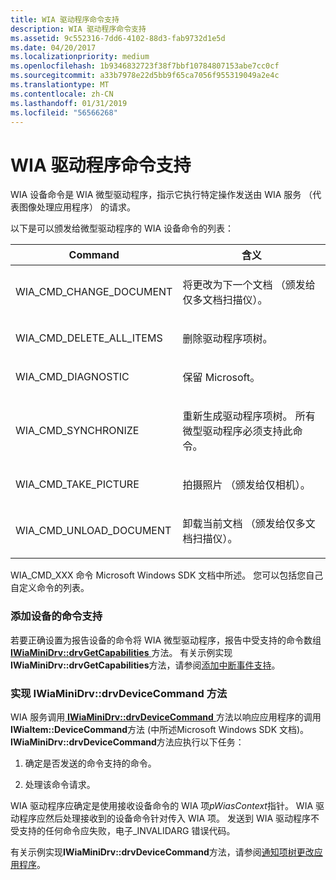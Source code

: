 ```yaml
---
title: WIA 驱动程序命令支持
description: WIA 驱动程序命令支持
ms.assetid: 9c552316-7dd6-4102-88d3-fab9732d1e5d
ms.date: 04/20/2017
ms.localizationpriority: medium
ms.openlocfilehash: 1b9346832723f38f7bbf10784807153abe7cc0cf
ms.sourcegitcommit: a33b7978e22d5bb9f65ca7056f955319049a2e4c
ms.translationtype: MT
ms.contentlocale: zh-CN
ms.lasthandoff: 01/31/2019
ms.locfileid: "56566268"
---
```

# <a name="wia-driver-command-support"></a>WIA 驱动程序命令支持





WIA 设备命令是 WIA 微型驱动程序，指示它执行特定操作发送由 WIA 服务 （代表图像处理应用程序） 的请求。

以下是可以颁发给微型驱动程序的 WIA 设备命令的列表：

<table>
<colgroup>
<col width="50%" />
<col width="50%" />
</colgroup>
<thead>
<tr class="header">
<th>Command</th>
<th>含义</th>
</tr>
</thead>
<tbody>
<tr class="odd">
<td><p>WIA_CMD_CHANGE_DOCUMENT</p></td>
<td><p>将更改为下一个文档 （颁发给仅多文档扫描仪）。</p></td>
</tr>
<tr class="even">
<td><p>WIA_CMD_DELETE_ALL_ITEMS</p></td>
<td><p>删除驱动程序项树。</p></td>
</tr>
<tr class="odd">
<td><p>WIA_CMD_DIAGNOSTIC</p></td>
<td><p>保留 Microsoft。</p></td>
</tr>
<tr class="even">
<td><p>WIA_CMD_SYNCHRONIZE</p></td>
<td><p>重新生成驱动程序项树。 所有微型驱动程序必须支持此命令。</p></td>
</tr>
<tr class="odd">
<td><p>WIA_CMD_TAKE_PICTURE</p></td>
<td><p>拍摄照片 （颁发给仅相机）。</p></td>
</tr>
<tr class="even">
<td><p>WIA_CMD_UNLOAD_DOCUMENT</p></td>
<td><p>卸载当前文档 （颁发给仅多文档扫描仪）。</p></td>
</tr>
</tbody>
</table>

 

WIA\_CMD\_XXX 命令 Microsoft Windows SDK 文档中所述。 您可以包括您自己自定义命令的列表。

### <a name="adding-device-command-support"></a>添加设备的命令支持

若要正确设置为报告设备的命令将 WIA 微型驱动程序，报告中受支持的命令数组[ **IWiaMiniDrv::drvGetCapabilities** ](https://msdn.microsoft.com/library/windows/hardware/ff543977)方法。 有关示例实现**IWiaMiniDrv::drvGetCapabilities**方法，请参阅[添加中断事件支持](adding-interrupt-event-support.md)。

### <a name="implementing-the-iwiaminidrvdrvdevicecommand-method"></a>实现 IWiaMiniDrv::drvDeviceCommand 方法

WIA 服务调用[ **IWiaMiniDrv::drvDeviceCommand** ](https://msdn.microsoft.com/library/windows/hardware/ff543967)方法以响应应用程序的调用**IWiaItem::DeviceCommand**方法 (中所述Microsoft Windows SDK 文档)。 **IWiaMiniDrv::drvDeviceCommand**方法应执行以下任务：

1.  确定是否发送的命令支持的命令。

2.  处理该命令请求。

WIA 驱动程序应确定是使用接收设备命令的 WIA 项*pWiasContext*指针。 WIA 驱动程序应然后处理接收到的设备命令针对传入 WIA 项。 发送到 WIA 驱动程序不受支持的任何命令应失败，电子\_INVALIDARG 错误代码。

有关示例实现**IWiaMiniDrv::drvDeviceCommand**方法，请参阅[通知项树更改应用程序](informing-an-application-of-item-tree-changes.md)。
